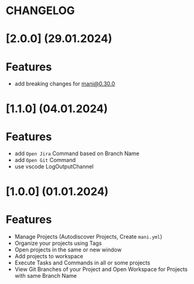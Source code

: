 # CHANGELOG

# [2.0.0] (29.01.2024)

# Features
- add breaking changes for mani@0.30.0

# [1.1.0] (04.01.2024)

# Features
- add `Open Jira` Command based on Branch Name
- add `Open Git` Command
- use vscode LogOutputChannel

# [1.0.0] (01.01.2024)

# Features
- Manage Projects (Autodiscover Projects, Create `mani.yml`) 
- Organize your projects using Tags
- Open projects in the same or new window
- Add projects to workspace
- Execute Tasks and Commands in all or some projects
- View Git Branches of your Project and Open Workspace for Projects with same Branch Name 
